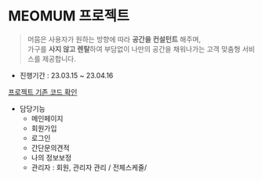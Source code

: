 # MEOMUM 프로젝트
> 머뭄은 사용자가 원하는 방향에 따라 <strong>공간을 컨설턴트</strong> 해주며,<br>가구를 <strong>사지 않고 렌탈</strong>하여 부담없이 나만의 공간을 채워나가는 고객 맞춤형 서비스를 제공합니다.

- 진행기간 : 23.03.15 ~ 23.04.16

<a href="https://github.com/Subeen-Jang/meomum">프로젝트 기존 코드 확인</a>


- 담당기능
  - 메인페이지
  - 회원가입
  - 로그인
  - 간단문의견적
  - 나의 정보보정
  - 관리자 : 회원, 관리자 관리 / 전체스케줄/ 
  

